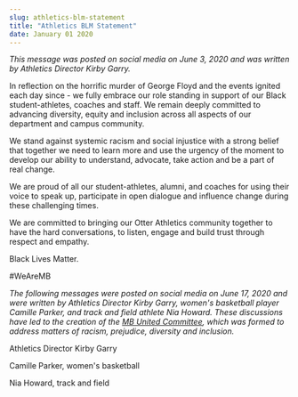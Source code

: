 ```yaml
---
slug: athletics-blm-statement
title: "Athletics BLM Statement"
date: January 01 2020
---
```


 
<p>
  <i
    >This message was posted on social media on June 3, 2020 and was written by
    Athletics Director Kirby Garry.</i
  >
</p>
<p>
  In reflection on the horrific murder of George Floyd and the events ignited
  each day since - we fully embrace our role standing in support of our Black
  student-athletes, coaches and staff. We remain deeply committed to advancing
  diversity, equity and inclusion across all aspects of our department and
  campus community.
</p>
<p>
  We stand against systemic racism and social injustice with a strong belief
  that together we need to learn more and use the urgency of the moment to
  develop our ability to understand, advocate, take action and be a part of real
  change.
</p>
<p>
  We are proud of all our student-athletes, alumni, and coaches for using their
  voice to speak up, participate in open dialogue and influence change during
  these challenging times.
</p>
<p>
  We are committed to bringing our Otter Athletics community together to have
  the hard conversations, to listen, engage and build trust through respect and
  empathy.
</p>
<p>Black Lives Matter.</p>
<p>#WeAreMB</p>
<p>
  <i
    >The following messages were posted on social media on June 17, 2020 and
    were written by Athletics Director Kirby Garry, women's basketball player
    Camille Parker, and track and field athlete Nia Howard. These discussions
    have led to the creation of the
    <a
      href="https://otterathletics.com/news/2020/6/16/general-otterathletics-forms-mb-united-to-combat-racsim.aspx"
      >MB United Committee</a
    >, which was formed to address matters of racism, prejudice, diversity and
    inclusion.</i
  >
</p>
<p>Athletics Director Kirby Garry</p>
<p>Camille Parker, women's basketball</p>
<p>Nia Howard, track and field</p>
 

